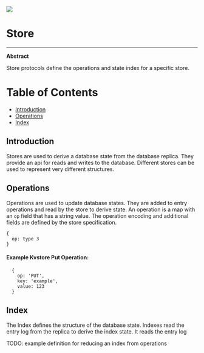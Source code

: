 ![](https://img.shields.io/badge/status-wip-orange.svg?style=flat-square)

# Store

-----

**Abstract**

Store protocols define the operations and state index for a specific store.

# Table of Contents

- [Introduction](#introduction)
- [Operations](#operations)
- [Index](#index)

## Introduction

Stores are used to derive a database state from the database replica. They provide an api for reads and writes to the database. Different stores can be used to represent very different structures.

## Operations

Operations are used to update database states. They are added to entry operations and read by the store to derive state. An operation is a map with an `op` field that has a string value. The operation encoding and additional fields are defined by the store specification.

```
{
  op: type 3
}
```

#### Example Kvstore Put Operation:

```
  {
    op: 'PUT',
    key: 'example',
    value: 123
  }
```

## Index

The Index defines the structure of the database state. Indexes read the entry log from the replica to derive the index state. It reads the entry log

TODO: example definition for reducing an index from operations
